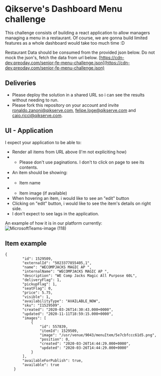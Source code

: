 # Qikserve's Dashboard Menu challenge

This challenge consists of building a react application to allow managers managing a menu in a restaurant.
Of course, we are gonna build limited features as a whole dashboard would take too much time :D

Restaurant Data should be consumed from the provided json below. Do not mock the json's, fetch the data from url below.
[https://cdn-dev.preoday.com/senior-fe-menu-challenge.json](https://cdn-dev.preoday.com/senior-fe-menu-challenge.json)


## Deliveries
- Please deploy the solution in a shared URL so i can see the results without needing to run.
- Please fork this repository on your account and invite ronaldo.zanoni@qikserve.com, felipe.loge@qikserve.com and caio.ricci@qikserve.com.



## UI - Application

I expect your application to be able to:
- Render all items from URL above (I'm not expliciting how)
- - Please don't use paginations. I don't to click on page to see its contents.
- An item should be showing:
- - Item name
- - Item image (if available)
- When hovering an item, i would like to see an "edit" button
- Clicking on "edit" button, i would like to see the item's details on right side.
- I don't expect to see lags in the application.

An example of how it is in our platform currently:
![MicrosoftTeams-image (118)](https://github.com/qsengineers/dashboard-large-menu/assets/134649881/57876e34-8d5b-44ff-b291-f08f780a303c)



## Item example

```
{
        "id": 1529509,
        "externalId": "5023377855405,1",
        "name": "WECOMPJACKS MAGIC AP ",
        "internalName": "WECOMPJACKS MAGIC AP ",
        "description": "WE Comp Jacks Magic All Purpose 60L",
        "deliveryFlag": 1,
        "pickupFlag": 1,
        "seatFlag": 0,
        "price": 5.75,
        "visible": 1,
        "availabilityType": "AVAILABLE_NOW",
        "sku": "I1529509",
        "created": "2020-03-26T14:30:43.000+0000",
        "updated": "2020-11-11T18:59:15.000+0000",
        "images": [
            {
                "id": 557839,
                "itemId": 1529509,
                "image": "/usr/venue/9043/menuItem/5e7cbfccc61d5.png",
                "position": 0,
                "created": "2020-03-26T14:44:29.000+0000",
                "updated": "2020-03-26T14:44:29.000+0000"
            }
        ],
        "availableForPublish": true,
        "available": true
    }
```
